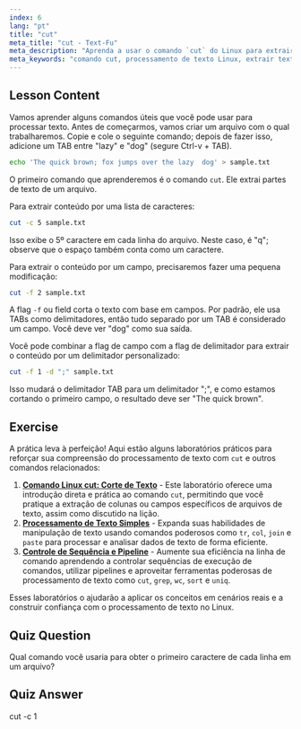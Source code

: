 ```yaml
---
index: 6
lang: "pt"
title: "cut"
meta_title: "cut - Text-Fu"
meta_description: "Aprenda a usar o comando `cut` do Linux para extrair texto de arquivos. Este tutorial para iniciantes aborda o corte de caracteres e campos. Melhore suas habilidades de processamento de texto no Linux!"
meta_keywords: "comando cut, processamento de texto Linux, extrair texto, tutorial Linux, Linux para iniciantes, exemplos de cut, guia Linux"
---
```


## Lesson Content

Vamos aprender alguns comandos úteis que você pode usar para processar texto. Antes de começarmos, vamos criar um arquivo com o qual trabalharemos. Copie e cole o seguinte comando; depois de fazer isso, adicione um TAB entre "lazy" e "dog" (segure Ctrl-v + TAB).

```bash
echo 'The quick brown; fox jumps over the lazy  dog' > sample.txt
```

O primeiro comando que aprenderemos é o comando `cut`. Ele extrai partes de texto de um arquivo.

Para extrair conteúdo por uma lista de caracteres:

```bash
cut -c 5 sample.txt
```

Isso exibe o 5º caractere em cada linha do arquivo. Neste caso, é "q"; observe que o espaço também conta como um caractere.

Para extrair o conteúdo por um campo, precisaremos fazer uma pequena modificação:

```bash
cut -f 2 sample.txt
```

A flag `-f` ou field corta o texto com base em campos. Por padrão, ele usa TABs como delimitadores, então tudo separado por um TAB é considerado um campo. Você deve ver "dog" como sua saída.

Você pode combinar a flag de campo com a flag de delimitador para extrair o conteúdo por um delimitador personalizado:

```bash
cut -f 1 -d ";" sample.txt
```

Isso mudará o delimitador TAB para um delimitador ";", e como estamos cortando o primeiro campo, o resultado deve ser "The quick brown".

## Exercise

A prática leva à perfeição! Aqui estão alguns laboratórios práticos para reforçar sua compreensão do processamento de texto com `cut` e outros comandos relacionados:

1. **[Comando Linux cut: Corte de Texto](https://labex.io/pt/labs/linux-linux-cut-command-text-cutting-219187)** - Este laboratório oferece uma introdução direta e prática ao comando `cut`, permitindo que você pratique a extração de colunas ou campos específicos de arquivos de texto, assim como discutido na lição.
2. **[Processamento de Texto Simples](https://labex.io/pt/labs/linux-simple-text-processing-18004)** - Expanda suas habilidades de manipulação de texto usando comandos poderosos como `tr`, `col`, `join` e `paste` para processar e analisar dados de texto de forma eficiente.
3. **[Controle de Sequência e Pipeline](https://labex.io/pt/labs/linux-sequence-control-and-pipeline-17994)** - Aumente sua eficiência na linha de comando aprendendo a controlar sequências de execução de comandos, utilizar pipelines e aproveitar ferramentas poderosas de processamento de texto como `cut`, `grep`, `wc`, `sort` e `uniq`.

Esses laboratórios o ajudarão a aplicar os conceitos em cenários reais e a construir confiança com o processamento de texto no Linux.

## Quiz Question

Qual comando você usaria para obter o primeiro caractere de cada linha em um arquivo?

## Quiz Answer

cut -c 1
